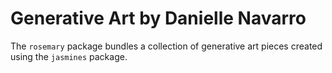 
<!-- README.md is generated from README.Rmd. Please edit that file -->

# Generative Art by Danielle Navarro

<!-- badges: start -->

<!-- badges: end -->

The `rosemary` package bundles a collection of generative art pieces
created using the `jasmines` package.
